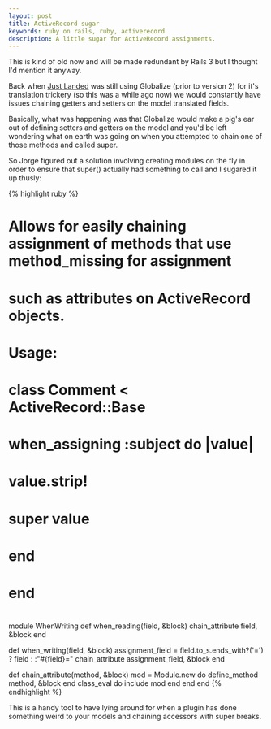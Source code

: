 ```yaml
---
layout: post
title: ActiveRecord sugar
keywords: ruby on rails, ruby, activerecord
description: A little sugar for ActiveRecord assignments.
---
```


This is kind of old now and will be made redundant by Rails 3 but I thought I'd mention it anyway.

Back when [Just Landed](http://www.justlanded.com/) was still using Globalize (prior to version 2) for it's translation trickery (so this was a while ago now) we would constantly have issues chaining getters and setters on the model translated fields.

Basically, what was happening was that Globalize would make a pig's ear out of defining setters and getters on the model and you'd be left wondering what on earth was going on when you attempted to chain one of those methods and called super.

So Jorge figured out a solution involving creating modules on the fly in order to ensure that super() actually had something to call and I sugared it up thusly:

{% highlight ruby %}
# Allows for easily chaining assignment of methods that use method_missing for assignment
# such as attributes on ActiveRecord objects.
#
# Usage:
#
# class Comment < ActiveRecord::Base
#   when_assigning :subject do |value|
#     value.strip!
#     super value
#   end
# end
#
module WhenWriting
  def when_reading(field, &block)
    chain_attribute field, &block
  end
  
  def when_writing(field, &block)
    assignment_field = field.to_s.ends_with?('=') ? field : :"#{field}="
    chain_attribute assignment_field, &block
  end
  
  def chain_attribute(method, &block)
    mod = Module.new do
      define_method method, &block
    end
    class_eval do
      include mod
    end
  end
end
{% endhighlight %}

This is a handy tool to have lying around for when a plugin has done something weird to your models and chaining accessors with super breaks.

